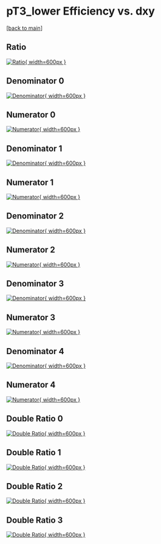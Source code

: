# pT3_lower Efficiency vs. dxy

[[back to main](./)]



## Ratio

[![Ratio](../mtv/var/pT3_lower_vtr_11_-1_eff_dxy.png){ width=600px }](../mtv/var/pT3_lower_vtr_11_-1_eff_dxy.pdf)

## Denominator 0

[![Denominator](../mtv/den/pT3_lower_vtr_11_-1_eff_dxy_den0.png){ width=600px }](../mtv/den/pT3_lower_vtr_11_-1_eff_dxy_den0.pdf)

## Numerator 0

[![Numerator](../mtv/num/pT3_lower_vtr_11_-1_eff_dxy_num0.png){ width=600px }](../mtv/num/pT3_lower_vtr_11_-1_eff_dxy_num0.pdf)

## Denominator 1

[![Denominator](../mtv/den/pT3_lower_vtr_11_-1_eff_dxy_den1.png){ width=600px }](../mtv/den/pT3_lower_vtr_11_-1_eff_dxy_den1.pdf)

## Numerator 1

[![Numerator](../mtv/num/pT3_lower_vtr_11_-1_eff_dxy_num1.png){ width=600px }](../mtv/num/pT3_lower_vtr_11_-1_eff_dxy_num1.pdf)

## Denominator 2

[![Denominator](../mtv/den/pT3_lower_vtr_11_-1_eff_dxy_den2.png){ width=600px }](../mtv/den/pT3_lower_vtr_11_-1_eff_dxy_den2.pdf)

## Numerator 2

[![Numerator](../mtv/num/pT3_lower_vtr_11_-1_eff_dxy_num2.png){ width=600px }](../mtv/num/pT3_lower_vtr_11_-1_eff_dxy_num2.pdf)

## Denominator 3

[![Denominator](../mtv/den/pT3_lower_vtr_11_-1_eff_dxy_den3.png){ width=600px }](../mtv/den/pT3_lower_vtr_11_-1_eff_dxy_den3.pdf)

## Numerator 3

[![Numerator](../mtv/num/pT3_lower_vtr_11_-1_eff_dxy_num3.png){ width=600px }](../mtv/num/pT3_lower_vtr_11_-1_eff_dxy_num3.pdf)

## Denominator 4

[![Denominator](../mtv/den/pT3_lower_vtr_11_-1_eff_dxy_den4.png){ width=600px }](../mtv/den/pT3_lower_vtr_11_-1_eff_dxy_den4.pdf)

## Numerator 4

[![Numerator](../mtv/num/pT3_lower_vtr_11_-1_eff_dxy_num4.png){ width=600px }](../mtv/num/pT3_lower_vtr_11_-1_eff_dxy_num4.pdf)

## Double Ratio 0

[![Double Ratio](../mtv/ratio/pT3_lower_vtr_11_-1_eff_dxy_ratio0.png){ width=600px }](../mtv/ratio/pT3_lower_vtr_11_-1_eff_dxy_ratio0.pdf)

## Double Ratio 1

[![Double Ratio](../mtv/ratio/pT3_lower_vtr_11_-1_eff_dxy_ratio1.png){ width=600px }](../mtv/ratio/pT3_lower_vtr_11_-1_eff_dxy_ratio1.pdf)

## Double Ratio 2

[![Double Ratio](../mtv/ratio/pT3_lower_vtr_11_-1_eff_dxy_ratio2.png){ width=600px }](../mtv/ratio/pT3_lower_vtr_11_-1_eff_dxy_ratio2.pdf)

## Double Ratio 3

[![Double Ratio](../mtv/ratio/pT3_lower_vtr_11_-1_eff_dxy_ratio3.png){ width=600px }](../mtv/ratio/pT3_lower_vtr_11_-1_eff_dxy_ratio3.pdf)

